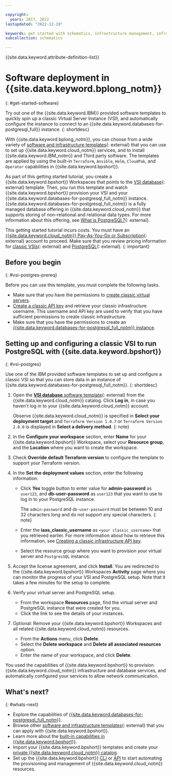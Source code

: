 ```yaml
---

copyright:
  years: 2017, 2022
lastupdated: "2022-12-19"

keywords: get started with schematics, infrastructure management, infrastructure as code, iac, schematics cloud environment, schematics infrastructure, schematics terraform, terraform provider
subcollection: schematics

---
```


{{site.data.keyword.attribute-definition-list}}

# Software deployment in {{site.data.keyword.bplong_notm}}
{: #get-started-software}

Try out one of the {{site.data.keyword.IBM}} provided software templates to quickly spin up a classic Virtual Server Instance (VSI), and automatically configure the instance to connect to an {{site.data.keyword.databases-for-postgresql_full}} instance.
{: shortdesc}

With {{site.data.keyword.bplong_notm}}, you can choose from a wide variety of [software and infrastructure templates](https://cloud.ibm.com/catalog#software){: external} that you can use to set up {{site.data.keyword.cloud_notm}} services, and to install {{site.data.keyword.IBM_notm}} and Third party software. The templates are applied by using the built-in `Terraform`, `Ansible`, `Helm`, `CloudPak`, and `Operator` capabilities in {{site.data.keyword.bpshort}}.

As part of this getting started tutorial, you create a {{site.data.keyword.bpshort}} Workspaces that points to the [VSI database](https://cloud.ibm.com/catalog#about){: external} template. Then, you run this template and watch {{site.data.keyword.bpshort}} provision your VSI and your {{site.data.keyword.databases-for-postgresql_full_notm}} instance. {{site.data.keyword.databases-for-postgresql_full_notm}} is a fully managed database offering in {{site.data.keyword.cloud_notm}} that supports storing of non-relational and relational data types. For more information about this offering, see [What is PostgreSQL?](https://www.ibm.com/cloud/learn/postgresql){: external}. 

This getting started tutorial incurs costs. You must have an [{{site.data.keyword.cloud_notm}} Pay-As-You-Go or Subscription](https://cloud.ibm.com/registration){: external} account to proceed. Make sure that you review pricing information for [classic VSIs](https://cloud.ibm.com/gen1/infrastructure/provision/vs){: external} and [PostgreSQL](https://cloud.ibm.com/databases/databases-for-postgresql/create){: external}. 
{: important}

## Before you begin
{: #vsi-postgres-prereq}

Before you can use this template, you must complete the following tasks.

- Make sure that you have the permissions to [create classic virtual servers](/docs/virtual-servers?topic=virtual-servers-managing-device-access). 
- [Create a classic API key](/docs/account?topic=account-classic_keys#create-classic-infrastructure-key) and retrieve your classic infrastructure username. This username and API key are used to verify that you have sufficient permissions to create classic infrastructure. 
- Make sure that you have the permissions to create an [{{site.data.keyword.databases-for-postgresql_full_notm}} instance](/docs/databases-for-postgresql?topic=cloud-databases-iam). 


## Setting up and configuring a classic VSI to run PostgreSQL with {{site.data.keyword.bpshort}}
{: #vsi-postgres}

Use one of the IBM provided software templates to set up and configure a classic VSI so that you can store data in an instance of {{site.data.keyword.databases-for-postgresql_full_notm}}. 
{: shortdesc}

1. Open the [**VSI database** software template](https://cloud.ibm.com/catalog/content/VSI-database){: external} from the {{site.data.keyword.cloud_notm}} catalog. Click **Log in**, in case you haven't log in to your {{site.data.keyword.cloud_notm}} account.

   Observe {{site.data.keyword.cloud_notm}} is specified in **Select your deployment target** and `Terraform Version 1.0.7` or `Terraform Version 2.0.0` is displayed in **Select a delivery method**.
   {: note}

2. In the **Configure your workspace** section, enter **Name** for your {{site.data.keyword.bpshort}} Workspace, select your **Resource group**, and the **Location** where you want to create the workspace.
3. Check **Override default Terraform version** to configure the template to support your Terraform version. 
4. In the **Set the deployment values** section, enter the following information. 
    - Click **Yes** toggle button to enter value for **admin-password** as `user123`, and **db-user-password** as `user123` that you want to use to log in to your PostgreSQL instance. 
    
      The `admin-password` and `db-user-password` must be between 10 and 32 characters long and do not support any special characters. 
      {: note}

    - Enter the **iaas_classic_username** as `<your classic_username>` that you retrieved earlier. For more information about how to retrieve this information, see [Creating a classic infrastructure API key](/docs/account?topic=account-classic_keys#create-classic-infrastructure-key). 
    - Select the resource group where you want to provision your virtual server and `PostgresSQL` instance. 

5. Accept the license agreement, and click **Install**. You are redirected to the {{site.data.keyword.bpshort}} Workspaces **Activity** page where you can monitor the progress of your VSI and PostgreSQL setup. Note that it takes a few minutes for the setup to complete. 
6. Verify your virtual server and PostgreSQL setup. 
    - From the workspace **Resources** page, find the virtual server and PostgreSQL instance that were created for you. 
    - Click the link to see the details of your instances. 
7. Optional: Remove your {{site.data.keyword.bpshort}} Workspaces and all related {{site.data.keyword.cloud_notm}} resources. 
    - From the **Actions** menu, click **Delete**. 
    - Select the **Delete workspace** and **Delete all associated resources** option.
    - Enter the name of your workspace, and click **Delete**. 

You used the capabilities of {{site.data.keyword.bpshort}} to provision {{site.data.keyword.cloud_notm}} infrastructure and database services, and automatically configured your services to allow network communication. 

## What's next? 
{: #whats-next}

- Explore the capabilities of [{{site.data.keyword.databases-for-postgresql_full_notm}}](/docs/databases-for-postgresql?topic=databases-for-postgresql-getting-started).
- Browse other [software and infrastructure templates](https://cloud.ibm.com/catalog?search=label%3Aterraform#software){: external} that you can apply with {{site.data.keyword.bpshort}}.
- Learn more about the [built-in capabilities in {{site.data.keyword.bpshort}}](/docs/schematics?topic=schematics-learn-about-schematics).
- Import your {{site.data.keyword.bpshort}} templates and create your [private {{site.data.keyword.cloud_notm}} catalog](/docs/account?topic=account-create-private-catalog).
- Set up the {{site.data.keyword.bpshort}} [CLI](/docs/schematics?topic=schematics-setup-cli) or [API](/docs/schematics?topic=schematics-setup-api) to start automating the provisioning and management of {{site.data.keyword.cloud_notm}} resources. 
